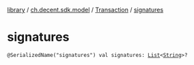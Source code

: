 [library](../../index.md) / [ch.decent.sdk.model](../index.md) / [Transaction](index.md) / [signatures](./signatures.md)

# signatures

`@SerializedName("signatures") val signatures: `[`List`](https://kotlinlang.org/api/latest/jvm/stdlib/kotlin.collections/-list/index.html)`<`[`String`](https://kotlinlang.org/api/latest/jvm/stdlib/kotlin/-string/index.html)`>?`